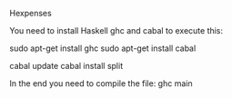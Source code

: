 Hexpenses

You need to install Haskell ghc and cabal to execute this:

sudo apt-get install ghc
sudo apt-get install cabal

cabal update 
cabal install split

In the end you need to compile the file:
ghc main
